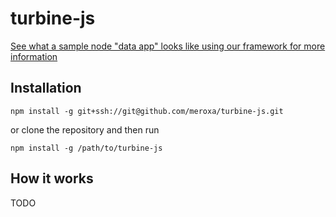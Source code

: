 # turbine-js

[See what a sample node "data app" looks like using our framework for more information](https://github.com/meroxa/turbine-js-examples)


## Installation
```
npm install -g git+ssh://git@github.com/meroxa/turbine-js.git
```

or clone the repository and then run

```
npm install -g /path/to/turbine-js
```

## How it works
TODO
